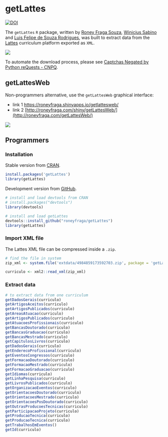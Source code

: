 
<!-- README.md is generated from README.Rmd. Please edit that file -->

# getLattes

<!-- badges: start -->

[![DOI](https://zenodo.org/badge/258844181.svg)](https://zenodo.org/badge/latestdoi/258844181)
<!-- badges: end -->

The `getLattes` `R` package, written by [Roney Fraga
Souza](http://roneyfraga.com), [Winicius
Sabino](https://stackoverflow.com/users/9278241/winicius-sabino) and
[Luis Felipe de Souza
Rodrigues](http://lattes.cnpq.br/5404832707334563/), was built to
extract data from the [Lattes](http://lattes.cnpq.br/) curriculum
platform exported as `XML`.

![](http://roneyfraga.com/volume/keep_it/lattes_busca_curriculo.gif)

To automate the download process, please see [Captchas Negated by Python
reQuests - CNPQ](https://github.com/josefson/CNPQ).

## getLattesWeb

Non-programmers alternative, use the `getLattesWeb` graphical interface:

- link 1 <https://roneyfraga.shinyapps.io/getlattesweb/>
- link 2
  [http://roneyfraga.com/shiny/getLattesWeb/](http://roneyfraga.com/getLattesWeb/)

![](http://roneyfraga.com/volume/keep_it/getLattesWeb_exemplo.gif)

## Programmers

### Installation

Stable version from [CRAN](https://cran.r-project.org/).

``` r
install.packages('getLattes')
library(getLattes)
```

Development version from
[GitHub](https://github.com/roneyfraga/getLattes).

``` r
# install and load devtools from CRAN
# install.packages("devtools")
library(devtools)

# install and load getLattes
devtools::install_github("roneyfraga/getLattes")
library(getLattes)
```

### Import XML file

The Lattes XML file can be compressed inside a `.zip`.

``` r
# find the file in system
zip_xml <- system.file('extdata/4984859173592703.zip', package = 'getLattes')

curriculo <- xml2::read_xml(zip_xml)
```

### Extract data

``` r
# to extract data from one curriculum 
getDadosGerais(curriculo)
getArtigosAceitos(curriculo)
getArtigosPublicados(curriculo)
getAreasAtuacao(curriculo)
getArtigosPublicados(curriculo)
getAtuacoesProfissionais(curriculo)
getBancasDoutorado(curriculo)
getBancasGraduacao(curriculo)
getBancasMestrado(curriculo)
getCapitulosLivros(curriculo)
getDadosGerais(curriculo)
getEnderecoProfissional(curriculo)
getEventosCongressos(curriculo)
getFormacaoDoutorado(curriculo)
getFormacaoMestrado(curriculo)
getFormacaoGraduacao(curriculo)
getIdiomas(curriculo)
getLinhaPesquisa(curriculo)
getLivrosPublicados(curriculo)
getOrganizacaoEventos(curriculo)
getOrientacoesDoutorado(curriculo)
getOrientacoesMestrado(curriculo)
getOrientacoesPosDoutorado(curriculo)
getOutrasProducoesTecnicas(curriculo)
getParticipacaoProjeto(curriculo)
getProducaoTecnica(curriculo)
getProducaoTecnica(curriculo)
getTrabalhosEmEventos()
getId(curriculo)
```
